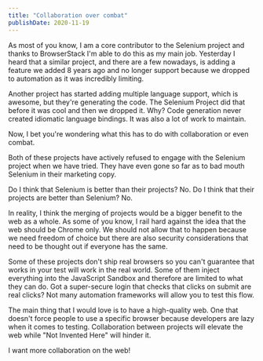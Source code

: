 ```yaml
---
title: "Collaboration over combat"
publishDate: 2020-11-19
---
```


As most of you know, I am a core contributor to the Selenium project and thanks to BrowserStack I'm able to
do this as my main job. Yesterday I heard that a similar project, and there are a few nowadays, is adding a feature
we added 8 years ago and no longer support because we dropped to automation as it was incredibly limiting.

Another project has started adding multiple language support, which is awesome, but they're generating the code.
The Selenium Project did that before it was cool and then we dropped it. Why? Code generation never created idiomatic
language bindings. It was also a lot of work to maintain.

Now, I bet you're wondering what this has to do with collaboration or even combat.

Both of these projects have actively refused to engage with the Selenium project when we have tried. They have even gone
so far as to bad mouth Selenium in their marketing copy.

Do I think that Selenium is better than their projects? No.
Do I think that their projects are better than Selenium? No.

In reality, I think the merging of projects would be a bigger benefit to the web as a whole. As some of you know, I rail hard against
the idea that the web should be Chrome only. We should not allow that to happen because we need freedom of choice but there are
also security considerations that need to be thought out if everyone has the same.

Some of these projects don't ship real browsers so you can't guarantee that works in your test will work in the real world. Some of them
inject everything into the JavaScript Sandbox and therefore are limited to what they can do. Got a super-secure login that checks that clicks on submit are real clicks? Not many automation frameworks will allow you to test this flow.

The main thing that I would love is to have a high-quality web. One that doesn't force people to use a specific browser because developers
are lazy when it comes to testing. Collaboration between projects will elevate the web while "Not Invented Here" will hinder it.

I want more collaboration on the web!

